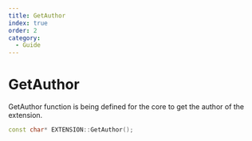 ```yaml
---
title: GetAuthor
index: true
order: 2
category:
  - Guide
---
```


# GetAuthor

GetAuthor function is being defined for the core to get the author of the extension.

```cpp
const char* EXTENSION::GetAuthor();
```